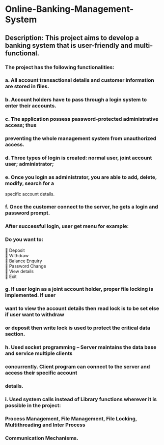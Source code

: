 # Online-Banking-Management-System

## Description: This project aims to develop a banking system that is user-friendly and multi-functional. 
### The project has the following functionalities:

### a. All account transactional details and customer information are stored in files.
### b. Account holders have to pass through a login system to enter their accounts.
### c. The application possess password-protected administrative access; thus
### preventing the whole management system from unauthorized access.
### d. Three types of login is created: normal user, joint account user; administrator;
### e. Once you login as administrator, you are able to add, delete, modify, search for a
specific account details.
### f. Once the customer connect to the server, he gets a login and password prompt.
### After successful login, user get menu for example:

### Do you want to:
   Deposit  
   Withdraw  
   Balance Enquiry  
   Password Change  
   View details  
   Exit  

### g. If user login as a joint account holder, proper file locking is implemented. If user
### want to view the account details then read lock is to be set else if user want to withdraw
### or deposit then write lock is used to protect the critical data section.
### h. Used socket programming – Server maintains the data base and service multiple clients
### concurrently. Client program can connect to the server and access their specific account
### details.
### i. Used system calls instead of Library functions wherever it is possible in the project:
### Process Management, File Management, File Locking, Multithreading and Inter Process
### Communication Mechanisms.

